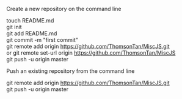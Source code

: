 Create a new repository on the command line

touch README.md  
git init  
git add README.md  
git commit -m "first commit"  
git remote add origin https://github.com/ThomsonTan/MiscJS.git  
or git remote set-url origin https://github.com/ThomsonTan/MiscJS  
git push -u origin master  

Push an existing repository from the command line

git remote add origin https://github.com/ThomsonTan/MiscJS.git  
git push -u origin master  

